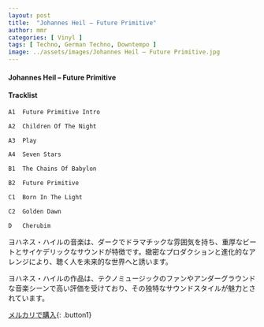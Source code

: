 ```yaml
---
layout: post
title:  "Johannes Heil – Future Primitive"
author: mmr
categories: [ Vinyl ]
tags: [ Techno, German Techno, Downtempo ]
image: ../assets/images/Johannes Heil – Future Primitive.jpg
---
```


#### Johannes Heil – Future Primitive

#### Tracklist
```md
A1  Future Primitive Intro

A2  Children Of The Night

A3  Play

A4  Seven Stars

B1  The Chains Of Babylon

B2  Future Primitive

C1  Born In The Light

C2  Golden Dawn

D   Cherubim
```

ヨハネス・ハイルの音楽は、ダークでドラマチックな雰囲気を持ち、重厚なビートとサイケデリックなサウンドが特徴です。緻密なプロダクションと進化的なアレンジにより、聴く人を未来的な世界へと誘います。

ヨハネス・ハイルの作品は、テクノミュージックのファンやアンダーグラウンドな音楽シーンで高い評価を受けており、その独特なサウンドスタイルが魅力とされています。


[メルカリで購入](https://jp.mercari.com/item/m46295753268){: .button1}

